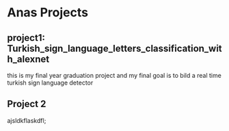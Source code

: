 # Anas Projects

## project1: Turkish_sign_language_letters_classification_with_alexnet
this is my final year graduation project and my final goal is to bild a real time turkish sign language detector
## Project 2
ajsldkflaskdfl;
